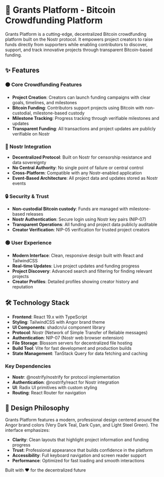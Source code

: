# 🚀 Grants Platform - Bitcoin Crowdfunding Platform

Grants Platform is a cutting-edge, decentralized Bitcoin crowdfunding platform built on the Nostr protocol. It empowers project creators to raise funds directly from supporters while enabling contributors to discover, support, and track innovative projects through transparent Bitcoin-based funding.

## ✨ Features

### 🟠 Core Crowdfunding Features
- **Project Creation**: Creators can launch funding campaigns with clear goals, timelines, and milestones
- **Bitcoin Funding**: Contributors support projects using Bitcoin with non-custodial, milestone-based custody 
- **Milestone Tracking**: Progress tracking through verifiable milestones and updates
- **Transparent Funding**: All transactions and project updates are publicly verifiable on Nostr

### 🔗 Nostr Integration
- **Decentralized Protocol**: Built on Nostr for censorship resistance and data sovereignty
- **No Central Authority**: No single point of failure or central control
- **Cross-Platform**: Compatible with any Nostr-enabled application
- **Event-Based Architecture**: All project data and updates stored as Nostr events

### 🔒 Security & Trust
- **Non-custodial Bitcoin custody**: Funds are managed with milestone-based releases
- **Nostr Authentication**: Secure login using Nostr key pairs (NIP-07)
- **Transparent Operations**: All funding and project data publicly auditable
- **Creator Verification**: NIP-05 verification for trusted project creators

### 🟢 User Experience
- **Modern Interface**: Clean, responsive design built with React and TailwindCSS
- **Real-time Updates**: Live project updates and funding progress
- **Project Discovery**: Advanced search and filtering for finding relevant projects
- **Creator Profiles**: Detailed profiles showing creator history and reputation

## 🛠 Technology Stack

- **Frontend**: React 19.x with TypeScript
- **Styling**: TailwindCSS with Angor brand theme
- **UI Components**: shadcn/ui component library
- **Protocol**: Nostr (Network of Simple Transfer of Reliable messages)
- **Authentication**: NIP-07 (Nostr web browser extension)
- **File Storage**: Blossom servers for decentralized file hosting
- **Build Tool**: Vite for fast development and production builds
- **State Management**: TanStack Query for data fetching and caching

### Key Dependencies
- **Nostr**: @nostrify/nostrify for protocol implementation
- **Authentication**: @nostrify/react for Nostr integration
- **UI**: Radix UI primitives with custom styling
- **Routing**: React Router for navigation

## 🎨 Design Philosophy

Grants Platform features a modern, professional design centered around the Angor brand colors (Very Dark Teal, Dark Cyan, and Light Steel Green). The interface emphasizes:
- **Clarity**: Clean layouts that highlight project information and funding progress
- **Trust**: Professional appearance that builds confidence in the platform
- **Accessibility**: Full keyboard navigation and screen reader support
- **Performance**: Optimized for fast loading and smooth interactions

Built with ❤️ for the decentralized future
